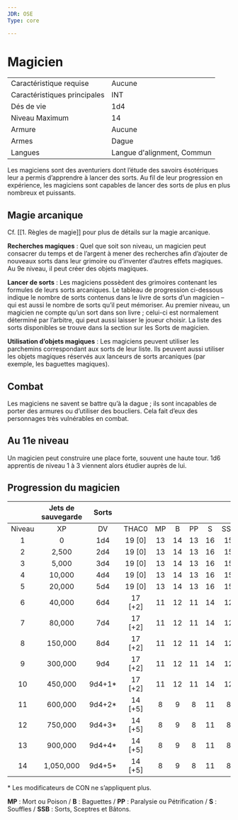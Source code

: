 ```yaml
---
JDR: OSE
Type: core

---
```

# Magicien

|                 |                   |
| --------------- | ----------------- |
| Caractéristique requise    | Aucune              |
| Caractéristiques principales | INT               |
| Dés de vie        | 1d4               |
| Niveau Maximum   | 14                |
| Armure          | Aucune              |
| Armes         | Dague            |
| Langues       | Langue d'alignment, Commun |


Les magiciens sont des aventuriers dont l’étude des savoirs ésotériques leur a permis d’apprendre à lancer des sorts. Au fil de leur progression en expérience, les magiciens sont capables de lancer des sorts de plus en plus nombreux et puissants.

## Magie arcanique
Cf. [[1. Règles de magie]] pour plus de détails sur la magie arcanique.

**Recherches magiques** : Quel que soit son niveau, un magicien peut consacrer du temps et de l’argent à mener des recherches afin d’ajouter de nouveaux sorts dans leur grimoire ou d’inventer d’autres effets magiques. Au 9e niveau, il peut créer des objets magiques.

**Lancer de sorts** : Les magiciens possèdent des grimoires contenant les formules de leurs sorts arcaniques. Le tableau de progression ci-dessous indique le nombre de sorts contenus dans le livre de sorts d’un magicien – qui est aussi le nombre de sorts qu’il peut mémoriser. Au premier niveau, un magicien ne compte qu’un sort dans son livre ; celui-ci est normalement déterminé par l’arbitre, qui peut aussi laisser le joueur choisir. La liste des sorts disponibles se trouve dans la section sur les Sorts de magicien.

**Utilisation d’objets magiques** : Les magiciens peuvent utiliser les parchemins correspondant aux sorts de leur liste. Ils peuvent aussi utiliser les objets magiques réservés aux lanceurs de sorts arcaniques (par exemple, les baguettes magiques).

## Combat
Les magiciens ne savent se battre qu’à la dague ; ils sont incapables de porter des armures ou d’utiliser des boucliers. Cela fait d’eux des personnages très vulnérables en combat.

## Au 11e niveau
Un magicien peut construire une place forte, souvent une haute tour. 1d6 apprentis de niveau 1 à 3 viennent alors étudier auprès de lui.

## Progression du magicien

|       | Jets de sauvegarde | Sorts |         |      |      |      |      |      |      |      |      |      |      |      |
| :---: | :-----------: | :----: | :-----: | :--: | :--: | :--: | :--: | :--: | :--: | :--: | :--: | :--: | :--: | :--: |
| Niveau |      XP       |   DV   |  THAC0  |  MP   |  B   |  PP   |  S   |  SSB   |  1   |  2   |  3   |  4   |  5   |  6   |
|   1   |       0       |  1d4   | 19 [0]  |  13  |  14  |  13  |  16  |  15  |  1   |  —   |  —   |  —   |  —   |  —   |
|   2   |     2,500     |  2d4   | 19 [0]  |  13  |  14  |  13  |  16  |  15  |  2   |  —   |  —   |  —   |  —   |  —   |
|   3   |     5,000     |  3d4   | 19 [0]  |  13  |  14  |  13  |  16  |  15  |  2   |  1   |  —   |  —   |  —   |  —   |
|   4   |    10,000     |  4d4   | 19 [0]  |  13  |  14  |  13  |  16  |  15  |  2   |  2   |  —   |  —   |  —   |  —   |
|   5   |    20,000     |  5d4   | 19 [0]  |  13  |  14  |  13  |  16  |  15  |  2   |  2   |  1   |  —   |  —   |  —   |
|   6   |    40,000     |  6d4   | 17 [+2] |  11  |  12  |  11  |  14  |  12  |  2   |  2   |  2   |  —   |  —   |  —   |
|   7   |    80,000     |  7d4   | 17 [+2] |  11  |  12  |  11  |  14  |  12  |  3   |  2   |  2   |  1   |  —   |  —   |
|   8   |    150,000    |  8d4   | 17 [+2] |  11  |  12  |  11  |  14  |  12  |  3   |  3   |  2   |  2   |  —   |  —   |
|   9   |    300,000    |  9d4   | 17 [+2] |  11  |  12  |  11  |  14  |  12  |  3   |  3   |  3   |  2   |  1   |  —   |
|  10   |    450,000    | 9d4+1* | 17 [+2] |  11  |  12  |  11  |  14  |  12  |  3   |  3   |  3   |  3   |  2   |  —   |
|  11   |    600,000    | 9d4+2* | 14 [+5] |  8   |  9   |  8   |  11  |  8   |  4   |  3   |  3   |  3   |  2   |  1   |
|  12   |    750,000    | 9d4+3* | 14 [+5] |  8   |  9   |  8   |  11  |  8   |  4   |  4   |  3   |  3   |  3   |  2   |
|  13   |    900,000    | 9d4+4* | 14 [+5] |  8   |  9   |  8   |  11  |  8   |  4   |  4   |  4   |  3   |  3   |  3   |
|  14   |   1,050,000   | 9d4+5* | 14 [+5] |  8   |  9   |  8   |  11  |  8   |  4   |  4   |  4   |  4   |  3   |  3   |

\* Les modificateurs de CON ne s’appliquent plus.

**MP** : Mort ou Poison / **B** : Baguettes / **PP** : Paralysie ou Pétrification / **S** : Souffles / **SSB** : Sorts, Sceptres et Bâtons.